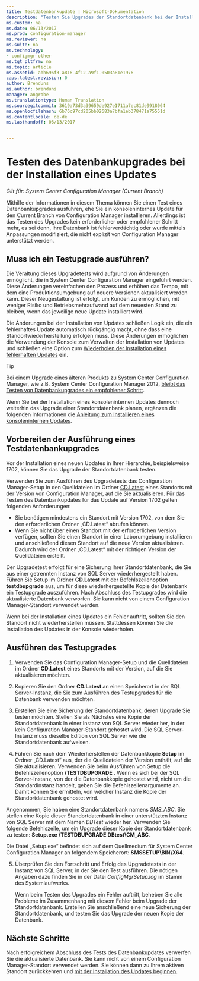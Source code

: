 ```yaml
---
title: Testdatenbankupdate | Microsoft-Dokumentation
description: "Testen Sie Upgrades der Standortdatenbank bei der Installation von Updates für Configuration Manager."
ms.custom: na
ms.date: 06/13/2017
ms.prod: configuration-manager
ms.reviewer: na
ms.suite: na
ms.technology:
- configmgr-other
ms.tgt_pltfrm: na
ms.topic: article
ms.assetid: abb696f3-a816-4f12-a9f1-0503a81e1976
caps.latest.revision: 0
author: Brenduns
ms.author: brenduns
manager: angrobe
ms.translationtype: Human Translation
ms.sourcegitcommit: 3619a73d3a39659de927e1711a7ec81de9918064
ms.openlocfilehash: 6b76c97cd205bb02683a7bfa1eb378471a75551d
ms.contentlocale: de-de
ms.lasthandoff: 06/13/2017


---
```

# <a name="test-the-database-upgrade-when-installing-an-update"></a>Testen des Datenbankupgrades bei der Installation eines Updates

*Gilt für: System Center Configuration Manager (Current Branch)*

Mithilfe der Informationen in diesem Thema können Sie einen Test eines Datenbankupgrades ausführen, ehe Sie ein konsoleninternes Update für den Current Branch von Configuration Manager installieren. Allerdings ist das Testen des Upgrades kein erforderlicher oder empfohlener Schritt mehr, es sei denn, Ihre Datenbank ist fehlerverdächtig oder wurde mittels Anpassungen modifiziert, die nicht explizit von Configuration Manager unterstützt werden.

## <a name="do-i-need-to-run-a-test-upgrade"></a>Muss ich ein Testupgrade ausführen?
Die Veraltung dieses Upgradetests wird aufgrund von Änderungen ermöglicht, die in System Center Configuration Manager eingeführt werden. Diese Änderungen vereinfachen den Prozess und erhöhen das Tempo, mit dem eine Produktionsumgebung auf neuere Versionen aktualisiert werden kann. Dieser Neugestaltung ist erfolgt, um Kunden zu ermöglichen, mit weniger Risiko und Betriebsmehraufwand auf dem neuesten Stand zu bleiben, wenn das jeweilige neue Update installiert wird.

Die Änderungen bei der Installation von Updates schließen Logik ein, die ein fehlerhaftes Update automatisch rückgängig macht, ohne dass eine Standortwiederherstellung erfolgen muss. Diese Änderungen ermöglichen die Verwendung der Konsole zum Verwalten der Installation von Updates und schließen eine Option zum [Wiederholen der Installation eines fehlerhaften Updates](/sccm/core/servers/manage/install-in-console-updates#bkmk_retry) ein.

> [!TIP]
> Bei einem Upgrade eines älteren Produkts zu System Center Configuration Manager, wie z.B. System Center Configuration Manager 2012, [bleibt das Testen von Datenbankupgrades ein empfohlener Schritt](/sccm/core/servers/deploy/install/upgrade-to-configuration-manager#a-namebkmktesta-test-the-site-database-upgrade).

Wenn Sie bei der Installation eines konsoleninternen Updates dennoch weiterhin das Upgrade einer Standortdatenbank planen, ergänzen die folgenden Informationen die [Anleitung zum Installieren eines konsoleninternen Updates](/sccm/core/servers/manage/install-in-console-updates#a-namebkmkinstalla-install-in-console-updates).

## <a name="prepare-to-run-a-test-database-upgrade"></a>Vorbereiten der Ausführung eines Testdatenbankupgrades  
Vor der Installation eines neuen Updates in Ihrer Hierarchie, beispielsweise 1702, können Sie das Upgrade der Standortdatenbank testen.

Verwenden Sie zum Ausführen des Upgradetests das Configuration Manager-Setup in den Quelldateien im Ordner [CD.Latest](/sccm/core/servers/manage/the-cd.latest-folder) eines Standorts mit der Version von Configuration Manager, auf die Sie aktualisieren. Für das Testen des Datenbankupdates für das Update auf Version 1702 gelten folgenden Anforderungen:
-   Sie benötigen mindestens ein Standort mit Version 1702, von dem Sie den erforderlichen Ordner „CD.Latest“ abrufen können.
-   Wenn Sie nicht über einen Standort mit der erforderlichen Version verfügen, sollten Sie einen Standort in einer Laborumgebung installieren und anschließend diesen Standort auf die neue Version aktualisieren. Dadurch wird der Ordner „CD.Latest“ mit der richtigen Version der Quelldateien erstellt.

Der Upgradetest erfolgt für eine Sicherung Ihrer Standortdatenbank, die Sie aus einer getrennten Instanz von SQL Server wiederhergestellt haben.  Führen Sie Setup im Ordner **CD.Latest** mit der Befehlszeilenoption **testdbupgrade** aus, um für diese wiederhergestellte Kopie der Datenbank ein Testupgrade auszuführen. Nach Abschluss des Testupgrades wird die aktualisierte Datenbank verworfen. Sie kann nicht von einem Configuration Manager-Standort verwendet werden.

Wenn bei der Installation eines Updates ein Fehler auftritt, sollten Sie den Standort nicht wiederherstellen müssen. Stattdessen können Sie die Installation des Updates in der Konsole wiederholen.

##  <a name="run-the-test-upgrade"></a>Ausführen des Testupgrades    
1.  Verwenden Sie das Configuration Manager-Setup und die Quelldateien im Ordner **CD.Latest** eines Standorts mit der Version, auf die Sie aktualisieren möchten.  

2.  Kopieren Sie den Ordner **CD.Latest** an einen Speicherort in der SQL Server-Instanz, die Sie zum Ausführen des Testupgrades für die Datenbank verwenden möchten.

3.  Erstellen Sie eine Sicherung der Standortdatenbank, deren Upgrade Sie testen möchten. Stellen Sie als Nächstes eine Kopie der Standortdatenbank in einer Instanz von SQL Server wieder her, in der kein Configuration Manager-Standort gehostet wird. Die SQL Server-Instanz muss dieselbe Edition von SQL Server wie die Standortdatenbank aufweisen.  

4.  Führen Sie nach dem Wiederherstellen der Datenbankkopie **Setup** im Ordner „CD.Latest“ aus, der die Quelldateien der Version enthält, auf die Sie aktualisieren. Verwenden Sie beim Ausführen von Setup die Befehlszeilenoption **/TESTDBUPGRADE** . Wenn es sich bei der SQL Server-Instanz, von der die Datenbankkopie gehostet wird, nicht um die Standardinstanz handelt, geben Sie die Befehlszeilenargumente an. Damit können Sie ermitteln, von welcher Instanz die Kopie der Standortdatenbank gehostet wird.   

  Angenommen, Sie haben eine Standortdatenbank namens *SMS_ABC*. Sie stellen eine Kopie dieser Standortdatenbank in einer unterstützten Instanz von SQL Server mit dem Namen *DBTest* wieder her. Verwenden Sie folgende Befehlszeile, um ein Upgrade dieser Kopie der Standortdatenbank zu testen: **Setup.exe /TESTDBUPGRADE DBtest\CM_ABC**.  

  Die Datei „Setup.exe“ befindet sich auf dem Quellmedium für System Center Configuration Manager an folgendem Speicherort: **SMSSETUP\BIN\X64**.  

5.  Überprüfen Sie den Fortschritt und Erfolg des Upgradetests in der Instanz von SQL Server, in der Sie den Test ausführen. Die nötigen Angaben dazu finden Sie in der Datei *ConfigMgrSetup.log* im Stamm des Systemlaufwerks.  

     Wenn beim Testen des Upgrades ein Fehler auftritt, beheben Sie alle Probleme im Zusammenhang mit diesem Fehler beim Upgrade der Standortdatenbank. Erstellen Sie anschließend eine neue Sicherung der Standortdatenbank, und testen Sie das Upgrade der neuen Kopie der Datenbank.  



## <a name="next-steps"></a>Nächste Schritte
Nach erfolgreichem Abschluss des Tests des Datenbankupdates verwerfen Sie die aktualisierte Datenbank. Sie kann nicht von einem Configuration Manager-Standort verwendet werden. Sie können dann zu Ihrem aktiven Standort zurückkehren und [mit der Installation des Updates beginnen](/sccm/core/servers/manage/install-in-console-updates).

